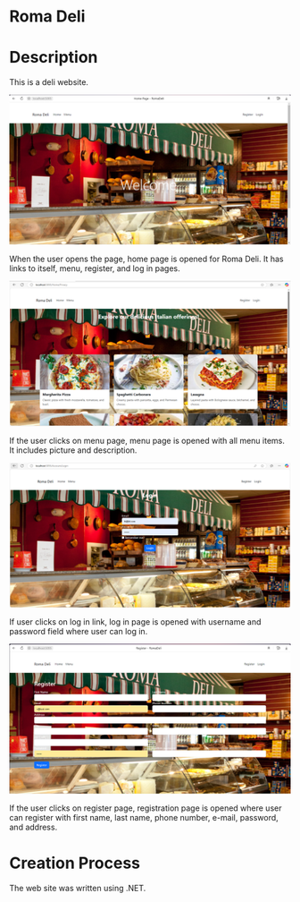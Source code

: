 # Roma Deli

# Description

This is a deli website.

![home](wwwroot/readme/home.PNG)

When the user opens the page, home page is opened for Roma Deli. It has links to itself, menu, register, and log in pages.

![menu](wwwroot/readme/menu.PNG)

If the user clicks on menu page, menu page is opened with all menu items. It includes picture and description.

![log_in](wwwroot/readme/log_in.PNG)

If user clicks on log in link, log in page is opened with username and password field where user can log in.

![register](wwwroot/readme/register.PNG)

If the user clicks on register page, registration page is opened where user can register with first name, last name, phone number, e-mail, password, and address.

# Creation Process

The web site was written using .NET.
